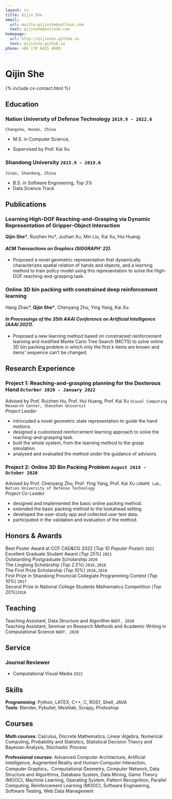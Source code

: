 ```yaml
---
layout: cv
title: Qijin She
email:
  url: mailto:qijinshe@outlook.com
  text: qijinshe@outlook.com
homepage:
  url: http://qijinshe.github.io
  text: qijinshe.github.io
phone: +86 178 6415 4680
---
```


# Qijin She

<!--
include contact information from the front matter
Supported arguments:
    - homepage: url, text
    - phone
    - email
-->

{% include cv-contact.html %}
<!-- ## **Introduction**
My research interests are in reinforcement learning, computer graphics and robotics, with a focus on applying learning methods to robotic manipulation and animation generation. -->

## **Education**

### Nation University of Defense Technology `2019.9 - 2022.6`

```
Changsha, Hunan, China
```

- M.S. in Computer Science,
<!-- - Supervised by Prof. [Kai Xu](https://kevinkaixu.net/) -->
- Supervised by Prof. Kai Xu

### Shandong University `2015.9 - 2019.6`

```
Jinan, Shandong, China
```

- B.S. in Software Engineering, _Top 3%_
- Data Science Track
<!-- - Data Science track -->

## **Publications**
<!-- * indicates equal contribution -->
### **Learning High-DOF Reaching-and-Grasping via Dynamic Representation of Gripper-Object Interaction** <br>
**Qijin She\***, Ruizhen Hu*, Juzhan Xu, Min Liu, Kai Xu, Hui Huang. <br>
#### _ACM Transactions on Graphics (SIGGRAPH’ 22)._
<!-- [[PDF](https://arxiv.org/pdf/2204.13998.pdf)]
[[Project Page](https://kevinkaixu.net/projects/ibsgrasp.html)]
[[Code](https://github.com/qijinshe/IBS-Grasping)]  -->
* Proposed a novel geometric representation that dynamically characterizes spatial relation of hands and objects, and a learning method
to train policy model using this representation to solve the High-DOF reaching-and-grasping task.


### **Online 3D bin packing with constrained deep reinforcement learning** <br>
Hang Zhao*, **Qijin She\***, Chenyang Zhu, Ying Yang, Kai Xu. <br>
#### _In Processings of the 35th AAAI Conference on Artificial Intelligence (AAAI 2021)._ 
<!-- [[Paper](https://ojs.aaai.org/index.php/AAAI/article/view/16155/15962)]
[[Code](https://github.com/alexfrom0815/Online-3D-BPP-DRL)] -->
* Proposed a new learning method based on constrained reinforcement learning and modified Monte Carlo Tree Search (MCTS) to solve online 3D bin packing problem in which only the first k items are known and items' sequence can’t be changed. 

## **Research Experience**

### **Project 1: Reaching-and-grasping planning for the Dexterous Hand** `Octorber 2020 - January 2022` <br>
Advised by Prof. Ruizhen Hu, Prof. Hui Huang, Prof. Kai Xu  `Visual Computing Research Center, Shenzhen Universit`<br>
_Project Leader_ <br>
* introcuded a novel geometric state representation to guide the hand motions.
* designed a customized reinforcement learning approach to solve the reaching-and-grasping task.
* built the whole system, from the learning method to the grasp simulation.
* analysed and evaluated the method under the guidance of advisors.

### **Project 2: Online 3D Bin Packing Problem** `August 2019 - October 2020`<br>
Advised by Prof. Chenyang Zhu, Prof. Ying Yang, Prof. Kai Xu `iGRAPE Lab, Nation University of Defense Technology` <br>
_Project Co-Leader_ <br>
* designed and implemented the basic online packing method.
* extended the basic packing method to the lookahead setting.
* developed the user-study app and collected user test data.
* participated in the validation and evaluation of the method.

<!-- ## Experience

### **Shenzhen University, Visual Computing Research Center** `2021.3 - 2022.3`

_Research Assistant_, Advised by Prof. [Ruizhen Hu](https://csse.szu.edu.cn/staff/ruizhenhu/) and Prof. [Hui Huang](https://vcc.tech/~huihuang) -->


## **Honors & Awards**

Best Poster Award at CCF CAD&CG 2022 (_Top 10 Popular Poster_) `2022` <br>
Excellent Graduate Student Award (_Top 25%_) `2021` <br>
Outstanding Postgraduate Scholarship `2020` <br>
The Linglong Scholarship (_Top 2.5%_) `2016,2018`  <br>
The First Prize Scholarship (_Top 10%_) `2016,2018`  <br>
First Prize in Shandong Provincial Collegiate Programming Contest (_Top 10%_) `2017`<br>
Second Prize in National College Students Mathematics Competition (_Top 20%_)`2016` <br>


## **Teaching**
Teaching Assistant, Data Structure and Algorithm `NUDT, 2020` <br>
Teaching Assistant, Seminar on Research Methods and Academic Writing in Computational Science `NUDT, 2020` <br>

## **Service**

### **Journal Reviewer**
* Computational Visual Media `2022`

## **Skills**
**Programming**: Python, LATEX, C++, C, ROS1, Shell, JAVA <br>
**Tools**: Blender, Pybullet, Meshlab, Scrapy, Photoshop <br>

## **Courses**
**Math courses**: Calculus, Discrete Mathematics, Linear Algebra, Numerical Computing, Probability and Statistics, Statistical Decision Theory and Bayesian Analysis, Stochastic Process <br>

**Professional courses**: Advanced Computer Architecture, Artificial Intelligence, Augmented Reality and Human-Computer Interaction, Computer Graphics，Computational Geometry, Computer Network, Data Structure and Algorithms, Database System, Data Mining, Game Theory (MOOC), Machine Learning, Operating System, Pattern Recognition, Parallel Computing, Reinforcement Learning (MOOC), Software Engineering, Software Testing, Web Data Management <br>



<!-- ### Footer

Last updated: May 2013 -->
